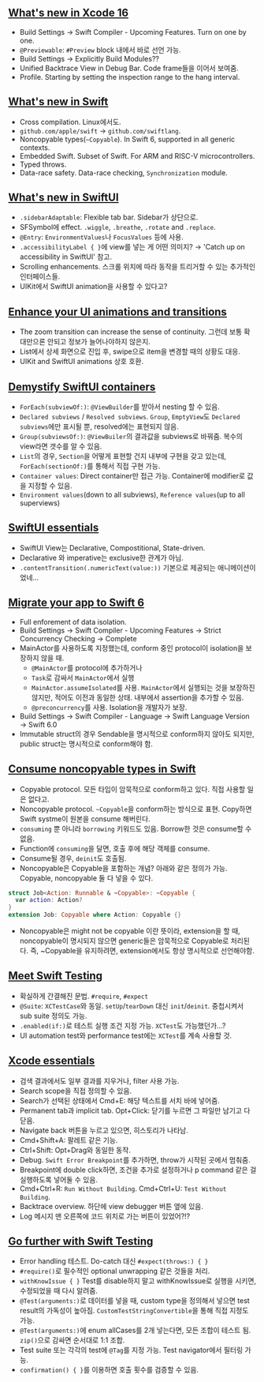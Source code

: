 ## [What's new in Xcode 16](https://developer.apple.com/videos/play/wwdc2024/10135)
- Build Settings → Swift Compiler - Upcoming Features. Turn on one by one.
- `@Previewable`: `#Preview` block 내에서 바로 선언 가능.
- Build Settings → Explicitly Build Modules??
- Unified Backtrace View in Debug Bar. Code frame들을 이어서 보여줌.
- Profile. Starting by setting the inspection range to the hang interval.

## [What's new in Swift](https://developer.apple.com/videos/play/wwdc2024/10136)
- Cross compilation. Linux에서도.
- `github.com/apple/swift` → `github.com/swiftlang`. 
- Noncopyable types(`~Copyable`). In Swift 6, supported in all generic contexts.
- Embedded Swift. Subset of Swift. For ARM and RISC-V microcontrollers.
- Typed throws.
- Data-race safety. Data-race checking, `Synchronization` module.

## [What's new in SwiftUI](https://developer.apple.com/videos/play/wwdc2024/10144)
- `.sidebarAdaptable`: Flexible tab bar. Sidebar가 상단으로.
- SFSymbol에 effect. `.wiggle`, `.breathe`, `.rotate` and `.replace`.
- `@Entry`: `EnvironmentValues`나 `FocusValues` 등에 사용.
- `.accessibilityLabel { }`에 view를 넣는 게 어떤 의미지? → 'Catch up on accessibility in SwiftUI' 참고.
- Scrolling enhancements. 스크롤 위치에 따라 동작을 트리거할 수 있는 추가적인 인터페이스들.
- UIKit에서 SwiftUI animation을 사용할 수 있다고?

## [Enhance your UI animations and transitions](https://developer.apple.com/videos/play/wwdc2024/10145)
- The zoom transition can increase the sense of continuity. 그런데 보통 확대만으론 안되고 정보가 늘어나야하지 않은지.
- List에서 상세 화면으로 진입 후, swipe으로 item을 변경할 때의 상황도 대응.
- UIKit and SwiftUI animations 상호 호환.

## [Demystify SwiftUI containers](https://developer.apple.com/videos/play/wwdc2024/10146)
- `ForEach(subviewOf:)`: `@ViewBuilder`를 받아서 nesting 할 수 있음.
- `Declared subviews` / `Resolved subviews`. `Group`, `EmptyView`도 `Declared subviews`에만 표시될 뿐, resolved에는 표현되지 않음.
- `Group(subviewsOf:)`: `@ViewBuiler`의 결과값을 subviews로 바꿔줌. 복수의 view라면 갯수를 알 수 있음.
- `List`의 경우, `Section`을 어떻게 표현할 건지 내부에 구현을 갖고 있는데, `ForEach(sectionOf:)`를 통해서 직접 구현 가능.
- `Container values`: Direct container만 접근 가능. Container에 modifier로 값을 지정할 수 있음.
- `Environment values`(down to all subviews), `Reference values`(up to all superviews)

## [SwiftUI essentials](https://developer.apple.com/videos/play/wwdc2024/10150)
- SwiftUI View는 Declarative, Compostitional, State-driven.
- Declarative 와 imperative는 exclusive한 관계가 아님.
- `.contentTransition(.numericText(value:))` 기본으로 제공되는 애니메이션이었네... 

## [Migrate your app to Swift 6](https://developer.apple.com/videos/play/wwdc2024/10169)
- Full enforement of data isolation.
- Build Settings → Swift Compiler - Upcoming Features → Strict Concurrency Checking → Complete
- MainActor를 사용하도록 지정했는데, conform 중인 protocol이 isolation을 보장하지 않을 때.
  - `@MainActor`를 protocol에 추가하거나
  - `Task`로 감싸서 `MainActor`에서 실행
  - `MainActor.assumeIsolated`를 사용. `MainActor`에서 실행되는 것을 보장하진 않지만, 적어도 이전과 동일한 상태. 내부에서 assertion을 추가할 수 있음.
  - `@preconcurrency`를 사용. Isolation을 개발자가 보장.
- Build Settings → Swift Compiler - Language → Swift Language Version → Swift 6.0
- Immutable struct의 경우 Sendable을 명시적으로 conform하지 않아도 되지만, public struct는 명시적으로 conform해야 함.

## [Consume noncopyable types in Swift](https://developer.apple.com/videos/play/wwdc2024/10170)
- Copyable protocol. 모든 타입이 암묵적으로 conform하고 있다. 직접 사용할 일은 없다고.
- Noncopyable protocol. `~Copyable`을 conform하는 방식으로 표현. Copy하면 Swift systme이 원본을 consume 해버린다.
- `consuming` 뿐 아니라 `borrowing` 키워드도 있음. Borrow한 것은 consume할 수 없음.
- Function에 `consuming`을 달면, 호출 후에 해당 객체를 consume. 
- Consume될 경우, `deinit`도 호출됨.
- Noncopyable은 Copyable을 포함하는 개념? 아래와 같은 정의가 가능. Copyable, noncopyable 둘 다 넣을 수 있다.
```Swift
struct Job<Action: Runnable & ~Copyable>: ~Copyable {
  var action: Action?
}
extension Job: Copyable where Action: Copyable {}
```
- Noncopyable은 might not be copyable 이란 뜻이라, extension을 할 때, noncopyable이 명시되지 않으면 generic들은 암묵적으로 Copyable로 처리된다. 즉, ~Copyable을 유지하려면, extension에서도 항상 명시적으로 선언해야함.

## [Meet Swift Testing](https://developer.apple.com/videos/play/wwdc2024/10179)
- 확실하게 간결해진 문법. `#require`, `#expect`
- `@Suite`: `XCTestCase`와 동일. `setUp`/`tearDown` 대신 `init`/`deinit`. 중첩시켜서 sub suite 정의도 가능.
- `.enabled(if:)`로 테스트 실행 조건 지정 가능. `XCTest`도 가능했던가...?
- UI automation test와 performance test에는 `XCTest`를 계속 사용할 것.

## [Xcode essentials](https://developer.apple.com/videos/play/wwdc2024/10181)
- 검색 결과에서도 일부 결과를 지우거나, filter 사용 가능.
- Search scope을 직접 정의할 수 있음.
- Search가 선택된 상태에서 Cmd+E: 해당 텍스트를 서치 바에 넣어줌.
- Permanent tab과 implicit tab. Opt+Click: 닫기를 누르면 그 파일만 남기고 다 닫음.
- Navigate back 버튼을 누르고 있으면, 히스토리가 나타남.
- Cmd+Shift+A: 팔레트 같은 기능.
- Ctrl+Shift: Opt+Drag와 동일한 동작.
- Debug. `Swift Error Breakpoint`를 추가하면, throw가 시작된 곳에서 멈춰줌.
- Breakpoint에 double click하면, 조건을 추가로 설정하거나 p command 같은 걸 실행하도록 넣어둘 수 있음.
- Cmd+Ctrl+R: `Run Without Building`. Cmd+Ctrl+U: `Test Without Building`.
- Backtrace overview. 하단에 view debugger 버튼 옆에 있음.
- Log 메시지 맨 오른쪽에 코드 위치로 가는 버튼이 있었어?!?

## [Go further with Swift Testing](https://developer.apple.com/videos/play/wwdc2024/10195)
- Error handling 테스트. Do-catch 대신 `#expect(throws:) { }`
- `#require()`로 필수적인 optional unwrapping 같은 것들을 처리.
- `withKnowIssue { }` Test를 disable하지 말고 withKnowIssue로 실행을 시키면, 수정되었을 때 다시 알려줌.
- `@Test(arguments:)`로 데이터를 넣을 때, custom type을 정의해서 넣으면 test result의 가독성이 높아짐. `CustomTestStringConvertible`을 통해 직접 지정도 가능.
- `@Test(arguments:)`에 enum allCases를 2개 넣는다면, 모든 조합이 테스트 됨. `zip()`으로 감싸면 순서대로 1:1 조합.
- Test suite 또는 각각의 test에 `@Tag`를 지정 가능. Test navigator에서 필터링 가능.
- `confirmation() { }`를 이용하면 호출 횟수를 검증할 수 있음.
